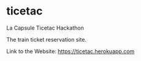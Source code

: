 # ticetac
La Capsule Ticetac Hackathon

The train ticket reservation site.

Link to the Website: https://ticetac.herokuapp.com
